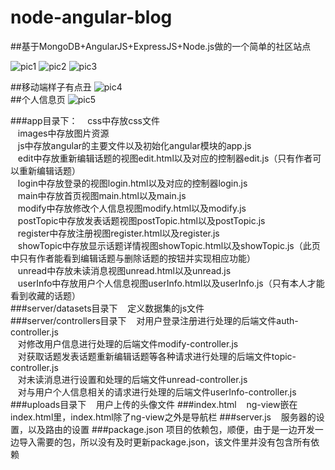 # node-angular-blog
##基于MongoDB+AngularJS+ExpressJS+Node.js做的一个简单的社区站点  

![pic1](http://f.hiphotos.baidu.com/image/pic/item/024f78f0f736afc3641ed9f9bb19ebc4b745121f.jpg)
![pic2](http://d.hiphotos.baidu.com/image/pic/item/8718367adab44aed051b5778bb1c8701a08bfbd1.jpg)
![pic3](http://d.hiphotos.baidu.com/image/pic/item/a044ad345982b2b75b13d05839adcbef77099b9a.jpg)

##移动端样子有点丑
![pic4](http://b.hiphotos.baidu.com/image/pic/item/00e93901213fb80e1a6b41493ed12f2eb83894f1.jpg)  
##个人信息页
![pic5](http://e.hiphotos.baidu.com/image/pic/item/2fdda3cc7cd98d105dc82faf293fb80e7bec900b.jpg)

###app目录下：
&nbsp;&nbsp;&nbsp;css中存放css文件  
&nbsp;&nbsp;&nbsp;images中存放图片资源  
&nbsp;&nbsp;&nbsp;js中存放angular的主要文件以及初始化angular模块的app.js  
&nbsp;&nbsp;&nbsp;edit中存放重新编辑话题的视图edit.html以及对应的控制器edit.js（只有作者可以重新编辑话题）  
&nbsp;&nbsp;&nbsp;login中存放登录的视图login.html以及对应的控制器login.js  
&nbsp;&nbsp;&nbsp;main中存放首页视图main.html以及main.js  
&nbsp;&nbsp;&nbsp;modify中存放修改个人信息视图modify.html以及modify.js  
&nbsp;&nbsp;&nbsp;postTopic中存放发表话题视图postTopic.html以及postTopic.js  
&nbsp;&nbsp;&nbsp;register中存放注册视图register.html以及register.js  
&nbsp;&nbsp;&nbsp;showTopic中存放显示话题详情视图showTopic.html以及showTopic.js（此页中只有作者能看到编辑话题与删除话题的按钮并实现相应功能）  
&nbsp;&nbsp;&nbsp;unread中存放未读消息视图unread.html以及unread.js  
&nbsp;&nbsp;&nbsp;userInfo中存放用户个人信息视图userInfo.html以及userInfo.js（只有本人才能看到收藏的话题）  
###server/datasets目录下
&nbsp;&nbsp;&nbsp;定义数据集的js文件  
###server/controllers目录下
&nbsp;&nbsp;&nbsp;对用户登录注册进行处理的后端文件auth-controller.js  
&nbsp;&nbsp;&nbsp;对修改用户信息进行处理的后端文件modify-controller.js  
&nbsp;&nbsp;&nbsp;对获取话题发表话题重新编辑话题等各种请求进行处理的后端文件topic-controller.js  
&nbsp;&nbsp;&nbsp;对未读消息进行设置和处理的后端文件unread-controller.js  
&nbsp;&nbsp;&nbsp;对与用户个人信息相关的请求进行处理的后端文件userInfo-controller.js  
###uploads目录下
&nbsp;&nbsp;&nbsp;用户上传的头像文件
###index.html
&nbsp;&nbsp;&nbsp;ng-view嵌在index.html里，index.html除了ng-view之外是导航栏
###server.js
&nbsp;&nbsp;&nbsp;服务器的设置，以及路由的设置
###package.json
项目的依赖包，顺便，由于是一边开发一边导入需要的包，所以没有及时更新package.json，该文件里并没有包含所有依赖
